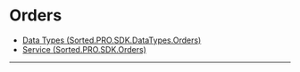 # Orders
* [Data Types (Sorted.PRO.SDK.DataTypes.Orders)](/pro-sdk/reference/ref-orders/Sorted.PRO.SDK.DataTypes.Orders.html)
* [Service (Sorted.PRO.SDK.Orders)](/pro-sdk/reference/ref-orders/Sorted.PRO.SDK.Orders.html)

---

